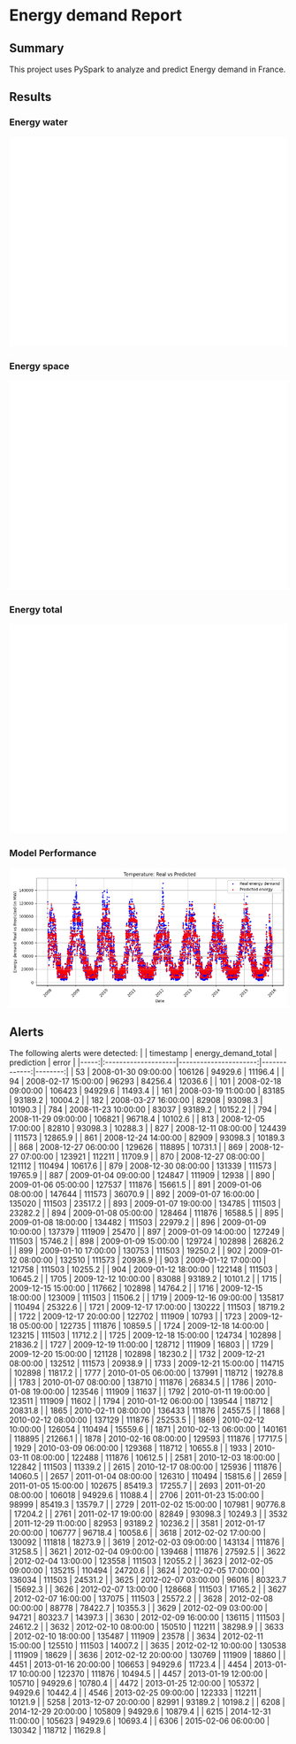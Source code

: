 # Energy demand Report

## Summary
This project uses PySpark to analyze and predict Energy demand in France.

## Results
### Energy water
![Energy water](energy_demand_water.png)

### Energy space
![Energy space](energy_demand_space.png)

### Energy total
![Energy total](energy_demand_total.png)

### Model Performance
![Energy prediction](Prediction_vs_reality.png)

## Alerts
The following alerts were detected:
|      | timestamp           |   energy_demand_total |   prediction |   error |
|-----:|:--------------------|----------------------:|-------------:|--------:|
|   53 | 2008-01-30 09:00:00 |                106126 |      94929.6 | 11196.4 |
|   94 | 2008-02-17 15:00:00 |                 96293 |      84256.4 | 12036.6 |
|  101 | 2008-02-18 09:00:00 |                106423 |      94929.6 | 11493.4 |
|  161 | 2008-03-19 11:00:00 |                 83185 |      93189.2 | 10004.2 |
|  182 | 2008-03-27 16:00:00 |                 82908 |      93098.3 | 10190.3 |
|  784 | 2008-11-23 10:00:00 |                 83037 |      93189.2 | 10152.2 |
|  794 | 2008-11-29 09:00:00 |                106821 |      96718.4 | 10102.6 |
|  813 | 2008-12-05 17:00:00 |                 82810 |      93098.3 | 10288.3 |
|  827 | 2008-12-11 08:00:00 |                124439 |     111573   | 12865.9 |
|  861 | 2008-12-24 14:00:00 |                 82909 |      93098.3 | 10189.3 |
|  868 | 2008-12-27 06:00:00 |                129626 |     118895   | 10731.1 |
|  869 | 2008-12-27 07:00:00 |                123921 |     112211   | 11709.9 |
|  870 | 2008-12-27 08:00:00 |                121112 |     110494   | 10617.6 |
|  879 | 2008-12-30 08:00:00 |                131339 |     111573   | 19765.9 |
|  887 | 2009-01-04 09:00:00 |                124847 |     111909   | 12938   |
|  890 | 2009-01-06 05:00:00 |                127537 |     111876   | 15661.5 |
|  891 | 2009-01-06 08:00:00 |                147644 |     111573   | 36070.9 |
|  892 | 2009-01-07 16:00:00 |                135020 |     111503   | 23517.2 |
|  893 | 2009-01-07 19:00:00 |                134785 |     111503   | 23282.2 |
|  894 | 2009-01-08 05:00:00 |                128464 |     111876   | 16588.5 |
|  895 | 2009-01-08 18:00:00 |                134482 |     111503   | 22979.2 |
|  896 | 2009-01-09 10:00:00 |                137379 |     111909   | 25470   |
|  897 | 2009-01-09 14:00:00 |                127249 |     111503   | 15746.2 |
|  898 | 2009-01-09 15:00:00 |                129724 |     102898   | 26826.2 |
|  899 | 2009-01-10 17:00:00 |                130753 |     111503   | 19250.2 |
|  902 | 2009-01-12 08:00:00 |                132510 |     111573   | 20936.9 |
|  903 | 2009-01-12 17:00:00 |                121758 |     111503   | 10255.2 |
|  904 | 2009-01-12 18:00:00 |                122148 |     111503   | 10645.2 |
| 1705 | 2009-12-12 10:00:00 |                 83088 |      93189.2 | 10101.2 |
| 1715 | 2009-12-15 15:00:00 |                117662 |     102898   | 14764.2 |
| 1716 | 2009-12-15 18:00:00 |                123009 |     111503   | 11506.2 |
| 1719 | 2009-12-16 09:00:00 |                135817 |     110494   | 25322.6 |
| 1721 | 2009-12-17 17:00:00 |                130222 |     111503   | 18719.2 |
| 1722 | 2009-12-17 20:00:00 |                122702 |     111909   | 10793   |
| 1723 | 2009-12-18 05:00:00 |                122735 |     111876   | 10859.5 |
| 1724 | 2009-12-18 14:00:00 |                123215 |     111503   | 11712.2 |
| 1725 | 2009-12-18 15:00:00 |                124734 |     102898   | 21836.2 |
| 1727 | 2009-12-19 11:00:00 |                128712 |     111909   | 16803   |
| 1729 | 2009-12-20 15:00:00 |                121128 |     102898   | 18230.2 |
| 1732 | 2009-12-21 08:00:00 |                132512 |     111573   | 20938.9 |
| 1733 | 2009-12-21 15:00:00 |                114715 |     102898   | 11817.2 |
| 1777 | 2010-01-05 06:00:00 |                137991 |     118712   | 19278.8 |
| 1783 | 2010-01-07 08:00:00 |                138710 |     111876   | 26834.5 |
| 1786 | 2010-01-08 19:00:00 |                123546 |     111909   | 11637   |
| 1792 | 2010-01-11 19:00:00 |                123511 |     111909   | 11602   |
| 1794 | 2010-01-12 06:00:00 |                139544 |     118712   | 20831.8 |
| 1865 | 2010-02-11 08:00:00 |                136433 |     111876   | 24557.5 |
| 1868 | 2010-02-12 08:00:00 |                137129 |     111876   | 25253.5 |
| 1869 | 2010-02-12 10:00:00 |                126054 |     110494   | 15559.6 |
| 1871 | 2010-02-13 06:00:00 |                140161 |     118895   | 21266.1 |
| 1878 | 2010-02-16 08:00:00 |                129593 |     111876   | 17717.5 |
| 1929 | 2010-03-09 06:00:00 |                129368 |     118712   | 10655.8 |
| 1933 | 2010-03-11 08:00:00 |                122488 |     111876   | 10612.5 |
| 2581 | 2010-12-03 18:00:00 |                122842 |     111503   | 11339.2 |
| 2615 | 2010-12-17 08:00:00 |                125936 |     111876   | 14060.5 |
| 2657 | 2011-01-04 08:00:00 |                126310 |     110494   | 15815.6 |
| 2659 | 2011-01-05 15:00:00 |                102675 |      85419.3 | 17255.7 |
| 2693 | 2011-01-20 08:00:00 |                106018 |      94929.6 | 11088.4 |
| 2706 | 2011-01-23 15:00:00 |                 98999 |      85419.3 | 13579.7 |
| 2729 | 2011-02-02 15:00:00 |                107981 |      90776.8 | 17204.2 |
| 2761 | 2011-02-17 19:00:00 |                 82849 |      93098.3 | 10249.3 |
| 3532 | 2011-12-29 11:00:00 |                 82953 |      93189.2 | 10236.2 |
| 3581 | 2012-01-17 20:00:00 |                106777 |      96718.4 | 10058.6 |
| 3618 | 2012-02-02 17:00:00 |                130092 |     111818   | 18273.9 |
| 3619 | 2012-02-03 09:00:00 |                143134 |     111876   | 31258.5 |
| 3621 | 2012-02-04 09:00:00 |                139468 |     111876   | 27592.5 |
| 3622 | 2012-02-04 13:00:00 |                123558 |     111503   | 12055.2 |
| 3623 | 2012-02-05 09:00:00 |                135215 |     110494   | 24720.6 |
| 3624 | 2012-02-05 17:00:00 |                136034 |     111503   | 24531.2 |
| 3625 | 2012-02-07 03:00:00 |                 96016 |      80323.7 | 15692.3 |
| 3626 | 2012-02-07 13:00:00 |                128668 |     111503   | 17165.2 |
| 3627 | 2012-02-07 16:00:00 |                137075 |     111503   | 25572.2 |
| 3628 | 2012-02-08 00:00:00 |                 88778 |      78422.7 | 10355.3 |
| 3629 | 2012-02-09 03:00:00 |                 94721 |      80323.7 | 14397.3 |
| 3630 | 2012-02-09 16:00:00 |                136115 |     111503   | 24612.2 |
| 3632 | 2012-02-10 08:00:00 |                150510 |     112211   | 38298.9 |
| 3633 | 2012-02-10 18:00:00 |                135487 |     111909   | 23578   |
| 3634 | 2012-02-11 15:00:00 |                125510 |     111503   | 14007.2 |
| 3635 | 2012-02-12 10:00:00 |                130538 |     111909   | 18629   |
| 3636 | 2012-02-12 20:00:00 |                130769 |     111909   | 18860   |
| 4451 | 2013-01-16 20:00:00 |                106653 |      94929.6 | 11723.4 |
| 4454 | 2013-01-17 10:00:00 |                122370 |     111876   | 10494.5 |
| 4457 | 2013-01-19 12:00:00 |                105710 |      94929.6 | 10780.4 |
| 4472 | 2013-01-25 12:00:00 |                105372 |      94929.6 | 10442.4 |
| 4546 | 2013-02-25 09:00:00 |                122333 |     112211   | 10121.9 |
| 5258 | 2013-12-07 20:00:00 |                 82991 |      93189.2 | 10198.2 |
| 6208 | 2014-12-29 20:00:00 |                105809 |      94929.6 | 10879.4 |
| 6215 | 2014-12-31 11:00:00 |                105623 |      94929.6 | 10693.4 |
| 6306 | 2015-02-06 06:00:00 |                130342 |     118712   | 11629.8 |